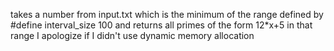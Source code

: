 takes a number from input.txt
which is the minimum of the range defined by
#define interval_size 100
and returns all primes of the form 12*x+5 in that range
I apologize if I didn't use dynamic memory allocation
